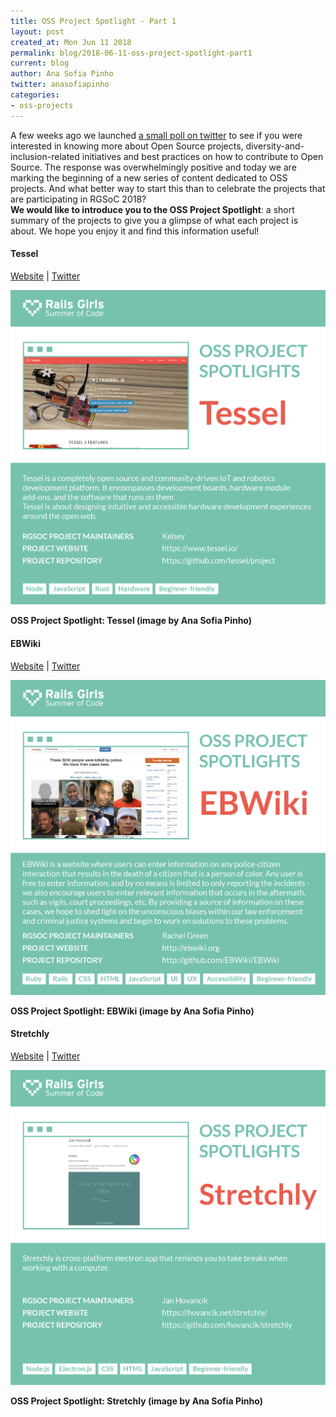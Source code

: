 ```yaml
---
title: OSS Project Spotlight - Part 1
layout: post
created_at: Mon Jun 11 2018
permalink: blog/2018-06-11-oss-project-spotlight-part1
current: blog
author: Ana Sofia Pinho
twitter: anasofiapinho
categories:
- oss-projects
---
```


A few weeks ago we launched [a small poll on twitter](https://twitter.com/RailsGirlsSoC/status/989527276646694913) to see if you were interested in knowing more about Open Source projects, diversity-and-inclusion-related initiatives and best practices on how to contribute to Open Source. The response was overwhelmingly positive and today we are marking the beginning of a new series of content dedicated to OSS projects. And what better way to start this than to celebrate the projects that are participating in RGSoC 2018?<br>
**We would like to introduce you to the OSS Project Spotlight**: a short summary of the projects to give you a glimpse of what each project is about. We hope you enjoy it and find this information useful!

#### <span class="color-red">Tessel</span>
[Website](https://www.tessel.io/) | [Twitter](https://twitter.com/tesselproject)<br>

![OSS Project Spotlight: Tessel](/img/blog/2018/2018-06-11-oss-project-spotlight-part1-tessel.png)
<div class="image-credits"><b>OSS Project Spotlight: Tessel (image by Ana Sofia Pinho)</b></div>

#### <span class="color-red">EBWiki</span>
[Website](http://ebwiki.org) | [Twitter](https://twitter.com/EndBiasWiki)<br>

![OSS Project Spotlight: Tessel](/img/blog/2018/2018-06-11-oss-project-spotlight-part1-ebwiki.png)
<div class="image-credits"><b>OSS Project Spotlight: EBWiki (image by Ana Sofia Pinho)</b></div>

#### <span class="color-red">Stretchly</span>
[Website](https://hovancik.net/stretchly/) | [Twitter](https://twitter.com/hashtag/stretchly?src=hash)<br>

![OSS Project Spotlight: Tessel](/img/blog/2018/2018-06-11-oss-project-spotlight-part1-stretchly.png)
<div class="image-credits"><b>OSS Project Spotlight: Stretchly (image by Ana Sofia Pinho)</b></div>

